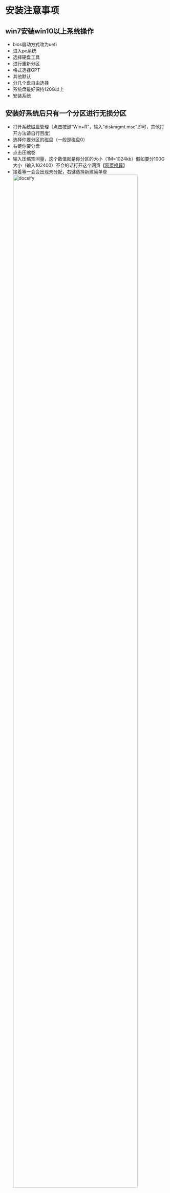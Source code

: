 # 安装注意事项
## win7安装win10以上系统操作
- bios启动方式改为uefi
- 进入pe系统
- 选择硬盘工具
- 进行重新分区
- 格式选择GPT
- 其他默认
- 分几个盘自由选择
- 系统盘最好保持120G以上
- 安装系统

## 安装好系统后只有一个分区进行无损分区
- 打开系统磁盘管理（点击按键“Win+R”，输入“diskmgmt.msc”即可，其他打开方法请自行百度）
- 选择你要分区的磁盘（一般是磁盘0）
- 右键你要分盘
- 点击压缩卷
- 输入压缩空间量，这个数值就是你分区的大小（1M=1024kb）假如要分100G大小（输入102400）不会的话打开这个网页【<a href="https://cunchu.bmcx.com/">网页换算</a>】
- 接着等一会会出现未分配，右键选择新建简单卷
  <img alt="docsify" src="https://www.disktool.cn/0/666/1/123.png" width="90%">
-  跟随新建简单卷向导提示流程进行操作，设置完新分区的大小后点击“下一步”，然后再点击“完成”即可。在划分完一个分区后，如果想划分更多分区，可重复此操作实现
  <img alt="docsify" src="https://www.disktool.cn/0/666/1/126.png" width="90%">
